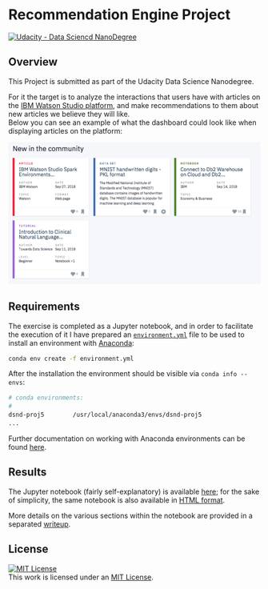 # Recommendation Engine Project
[![Udacity - Data Sciencd NanoDegree](https://img.shields.io/badge/Udacity-DSND-blue?style=plastic&logo=udacity)](https://www.udacity.com/course/data-scientist-nanodegree--nd025)


## Overview
This Project is submitted as part of the Udacity Data Science Nanodegree.

For it the target is to analyze the interactions that users have with articles on the [IBM Watson Studio platform](https://www.ibm.com/cloud/watson-studio), and make recommendations to them about new articles we believe they will like.  
Below you can see an example of what the dashboard could look like when displaying articles on the platform:

<p align="center">
  <img src="./pictures/screenshot-watson.png">
</p>


## Requirements
The exercise is completed as a Jupyter notebook, and in order to facilitate the execution of it  I have prepared an [`environment.yml`](./environment.yml) file to be used to install an environment with [Anaconda](https://www.continuum.io/downloads):

```sh
conda env create -f environment.yml
```

After the installation the environment should be visible via `conda info --envs`:

```sh
# conda environments:
#
dsnd-proj5        /usr/local/anaconda3/envs/dsnd-proj5
...

```

Further documentation on working with Anaconda environments can be found [here](https://docs.conda.io/projects/conda/en/latest/user-guide/tasks/manage-environments.html). 

## Results
The Jupyter notebook (fairly self-explanatory) is available [here](./Recommendations_with_IBM.ipynb); for the sake of simplicity, the same notebook is also available in [HTML format](./Recommendations_with_IBM.html).  

More details on the various sections within the notebook are provided in a separated [writeup](./Recommendation_engine_writeup.md). 

## License
 <a rel="license" href="https://opensource.org/licenses/MIT"><img alt="MIT License" style="border-width:0" src="https://img.shields.io/badge/License-MIT-yellow.svg?style=plastic" /></a><br />This work is licensed under an <a rel="license" href="https://opensource.org/licenses/MIT">MIT License</a>.
